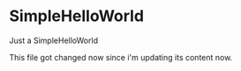 # SimpleHelloWorld
Just a SimpleHelloWorld

This file got changed now since i'm updating its content now.
